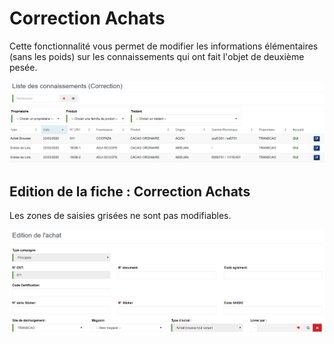 # Correction Achats

Cette fonctionnalité vous permet de modifier les informations élémentaires (sans les poids) sur les connaissements qui ont fait l'objet de deuxième pesée.

![](../../.gitbook/assets/listeCorrectionAchat.PNG)

## **Edition de la fiche : Correction Achats**

Les zones de saisies grisées ne sont pas modifiables.

![](../../.gitbook/assets/editCorrectionAchat.PNG)

